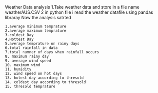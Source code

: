 Weather Data analysis 
     1.Take weather data and store in a file name weatherAUS.CSV
     2 in python file i read the weather datafile using pandas libraray 
     Now the analysis satrted 

    1.average minimum temprature   
    2.average maximum temprature
    3.coldest Day
    4.Hottest Day
    5.average temprature on rainy days
    6.total rainfall in data
    7.total numner of days when rainfall occurs
    8. maximum rainy day
    9. average wind speed
    10. maximum wind 
    11. humidity
    12. wind speed on hot days
    13. hotest day according to thresold
    14. coldest day according to thresold
    15. thresold temprature
